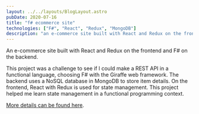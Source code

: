 ```yaml
---
layout: ../../layouts/BlogLayout.astro
pubDate: 2020-07-16
title: "f# ecommerce site"
technologies: ["F#", "React", "Redux", "MongoDB"]
description: "an e-commerce site built with React and Redux on the frontend and F# on the backend."
---
```


An e-commerce site built with React and Redux on the frontend and F# on the backend.

This project was a challenge to see if I could make a REST API in a functional language, choosing F# with the Giraffe web framework. The backend uses a NoSQL database in MongoDB to store item details. On the frontend, React with Redux is used for state management. This project helped me learn state management in a functional programming context.

[More details can be found here](https://dayangrah.am/work/f-ecommerce-site).
